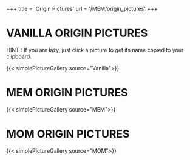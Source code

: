+++
title = 'Origin Pictures'
url = '/MEM/origin_pictures'
+++

# VANILLA ORIGIN PICTURES

HINT : If you are lazy, just click a picture to get its name copied to your clipboard.

{{< simplePictureGallery source="Vanilla">}}

# MEM ORIGIN PICTURES

{{< simplePictureGallery source="MEM">}}

# MOM ORIGIN PICTURES

{{< simplePictureGallery source="MOM">}}